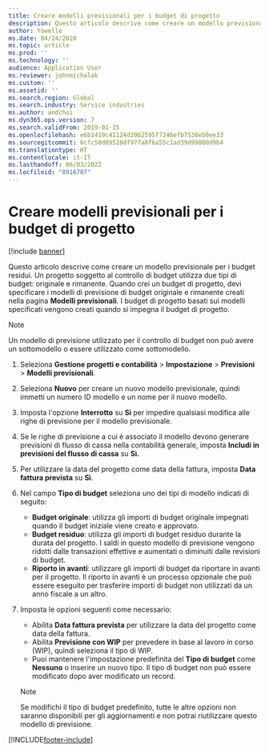 ```yaml
---
title: Creare modelli previsionali per i budget di progetto
description: Questo articolo descrive come creare un modello previsionale per i budget residui.
author: Yowelle
ms.date: 04/24/2020
ms.topic: article
ms.prod: ''
ms.technology: ''
audience: Application User
ms.reviewer: johnmichalak
ms.custom: ''
ms.assetid: ''
ms.search.region: Global
ms.search.industry: Service industries
ms.author: andchoi
ms.dyn365.ops.version: 7
ms.search.validFrom: 2019-01-15
ms.openlocfilehash: e6b1419c41124d2062595f7346efb7538e50ee33
ms.sourcegitcommit: 6cfc50d89528df977a8f6a55c1ad39d99800d9b4
ms.translationtype: HT
ms.contentlocale: it-IT
ms.lasthandoff: 06/03/2022
ms.locfileid: "8916707"
---
```

# <a name="create-forecast-models-for-project-budgets"></a>Creare modelli previsionali per i budget di progetto 

[!include [banner](../includes/banner.md)]

Questo articolo descrive come creare un modello previsionale per i budget residui. Un progetto soggetto al controllo di budget utilizza due tipi di budget: originale e rimanente. Quando crei un budget di progetto, devi specificare i modelli di previsione di budget originale e rimanente creati nella pagina **Modelli previsionali**. I budget di progetto basati sui modelli specificati vengono creati quando si impegna il budget di progetto.

> [!NOTE]
> Un modello di previsione utilizzato per il controllo di budget non può avere un sottomodello o essere utilizzato come sottomodello.

1. Seleziona **Gestione progetti e contabilità** > **Impostazione** > **Previsioni**  > **Modelli previsionali**.
2. Seleziona **Nuovo** per creare un nuovo modello previsionale, quindi immetti un numero ID modello e un nome per il nuovo modello. 
3. Imposta l'opzione **Interrotto** su **Sì** per impedire qualsiasi modifica alle righe di previsione per il modello previsionale. 
4. Se le righe di previsione a cui è associato il modello devono generare previsioni di flusso di cassa nella contabilità generale, imposta **Includi in previsioni del flusso di cassa** su **Sì.** 
5. Per utilizzare la data del progetto come data della fattura, imposta **Data fattura prevista** su **Sì**. 
6. Nel campo **Tipo di budget** seleziona uno dei tipi di modello indicati di seguito:

   - **Budget originale**: utilizza gli importi di budget originale impegnati quando il budget iniziale viene creato e approvato.
   - **Budget residuo**: utilizza gli importi di budget residuo durante la durata del progetto. I saldi in questo modello di previsione vengono ridotti dalle transazioni effettive e aumentati o diminuiti dalle revisioni di budget.
   - **Riporto in avanti**: utilizzare gli importi di budget da riportare in avanti per il progetto. Il riporto in avanti è un processo opzionale che può essere eseguito per trasferire importi di budget non utilizzati da un anno fiscale a un altro.

7. Imposta le opzioni seguenti come necessario:

   - Abilita **Data fattura prevista** per utilizzare la data del progetto come data della fattura.
   - Abilita **Previsione con WIP** per prevedere in base al lavoro in corso (WIP), quindi seleziona il tipo di WIP. 
   - Puoi mantenere l'impostazione predefinita del **Tipo di budget** come **Nessuno** o inserire un nuovo tipo. Il tipo di budget non può essere modificato dopo aver modificato un record.     
    > [!NOTE]
    > Se modifichi il tipo di budget predefinito, tutte le altre opzioni non saranno disponibili per gli aggiornamenti e non potrai riutilizzare questo modello di previsione. 
   


 



[!INCLUDE[footer-include](../includes/footer-banner.md)]
